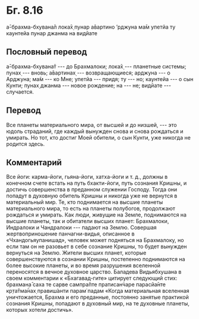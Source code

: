 # Бг. 8.16
а̄-брахма-бхувана̄л лока̄х̣
пунар а̄вартино ’рджуна
ма̄м упетйа ту каунтейа
пунар джанма на видйате
## Пословный перевод

а̄-брахма-бхувана̄т --- до Брахмалоки; лока̄х̣ --- планетные системы; пунах̣
--- вновь; а̄вартинах̣ --- возвращающиеся; арджуна --- о Арджуна; ма̄м ---
ко Мне; упетйа --- придя; ту --- но; каунтейа --- о сын Кунти; пунах̣
джанма --- новое рождение; на --- не; видйате --- случается.

## Перевод

Все планеты материального мира, от высшей и до низшей, --- это юдоль
страданий, где каждый вынужден снова и снова рождаться и умирать. Но
тот, кто достиг Моей обители, о сын Кунти, уже никогда не родится здесь.

## Комментарий

Все йоги: карма-йоги, гьяна-йоги, хатха-йоги и т. д., должны в конечном
счете встать на путь бхакти-йоги, путь сознания Кришны, и достичь
совершенства в преданном служении Господу. Тогда они попадут в духовную
обитель Кришны и никогда уже не вернутся в материальный мир. Те, кто
поднимается на высшие планеты материального мира, то есть на планеты
полубогов, продолжают рождаться и умирать. Как люди, живущие на Земле,
поднимаются на высшие планеты, так и обитатели высших планет:
Брахмалоки, Индралоки и Чандралоки --- падают на Землю. Совершая
жертвоприношение панчагни-видья, описанное в «Чхандогьяупанишад»,
человек может подняться на Брахмалоку, но если там он не разовьет в себе
сознание Кришны, то будет вынужден вернуться на Землю. Жители высших
планет, которые совершенствуются в сознании Кришны, постепенно
поднимаются на более высокие планеты, и во время разрушения вселенной
переносятся в вечное духовное царство. Баладева Видьябхушана в своем
комментарии к «Бхагавад-гите» цитирует следующий стих: брахман̣а̄ саха те
сарве сампра̄пте пратисан̃чаре парасйа̄нте кр̣та̄тма̄нах̣ правиш́анти парам̇
падам «Когда материальная вселенная уничтожается, Брахма и его
преданные, постоянно занятые практикой сознания Кришны, попадают в
духовный мир, на те духовные планеты, которых хотели достичь».
